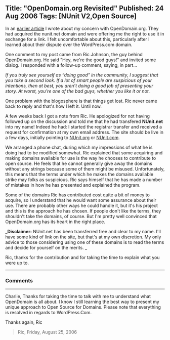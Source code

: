 Title: "OpenDomain.org Revisited"
Published: 24 Aug 2006
Tags: [NUnit  V2,Open Source]
---
In an [earlier article](whats-with-opendomain.org.html) I wrote about my concern with OpenDomain.org. They had acquired the nunit.net domain and were offering me the right to use it in exchange for a link. I felt uncomfortable about this, particularly after I learned about their dispute over the WordPress.com domain.

<!--more-->
One comment to my post came from Ric Johnson, the guy behind OpenDomain.org. He said "Hey, we're the good guys!" and invited some dialog. I responded with a follow-up comment, saying, in part...

_If you truly see yourself as “doing good” in the community, I suggest that you take a second look. If a lot of smart people are suspicious of your intentions, then at best, you aren’t doing a good job of presenting your story. At worst, you’re one of the bad guys, whether you like it or not._

One problem with the blogosphere is that things get lost. Ric never came back to reply and that's how I left it. Until now.

A few weeks back I got a note from Ric. He apologized for not having followed up on the discussion and told me that he had transfered **NUnit.net** into my name! Indeed he had: I started the registrar transfer and received a request for confirmation at my own email address. The site should be live in a few days, initially pointing to <a href="http://www.nunit.org">NUnit.org</a> or <a href="http://www.nunit.com">NUnit.com</a>.

We arranged a phone chat, during which my impressions of what he is doing had to be modified somewhat. Ric explained that some acquiring and making domains available for use is the way he chooses to contribute to open source. He feels that he cannot generally give away the domains without any strings because some of them might be misused. Unfortunately, this means that the terms under which he makes the domains available strike may folks as suspicious. Ric says himself that he has made a number of mistakes in how he has presented and explained the program.

Some of the domains Ric has contributed cost quite a bit of money to acquire, so I understand that he would want some assurance about their use. There are probably other ways he could handle it, but it's his project and this is the approach he has chosen. If people don't like the terms, they shouldn't take the domains, of course. But I'm pretty well convinced that OpenDomain.org has its heart in the right place.

_**Disclaimer:** NUnit.net has been transferred free and clear to my name. I'll have some kind of link on the site, but that's at my own discretion. My only advice to those considering using one of these domains is to read the terms and decide for yourself on the merits.
_

Ric, thanks for the contribution and for taking the time to explain what you were up to.

---

### Comments

---

Charlie,
Thanks for taking the time to talk with me to understand what OpenDomain is all about.  I know I still learning the best way to present my unique approach to Open Source for Domains.  Please note that everything is resolved in regards to WordPress.Com.  

Thanks again,
Ric
>Ric, Friday, August 25, 2006
